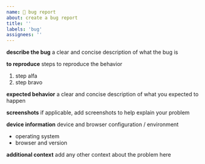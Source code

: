 ```yaml
---
name: 🐛 bug report
about: create a bug report
title: ''
labels: 'bug'
assignees: ''
---
```


**describe the bug**
a clear and concise description of what the bug is

**to reproduce**
steps to reproduce the behavior

1. step alfa
2. step bravo

**expected behavior**
a clear and concise description of what you expected to happen

**screenshots**
if applicable, add screenshots to help explain your problem

**device information**
device and browser configuration / environment

- operating system
- browser and version

**additional context**
add any other context about the problem here
